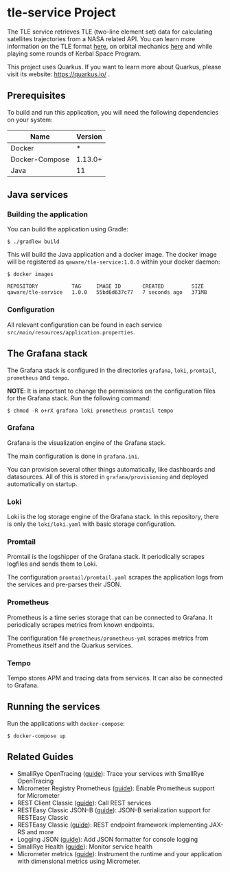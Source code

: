 # tle-service Project

The TLE service retrieves TLE (two-line element set) data for calculating satellites trajectories from a NASA related API.
You can learn more information on the TLE format [here](https://en.wikipedia.org/wiki/Two-line_element_set), on orbital
mechanics [here](https://en.wikipedia.org/wiki/Orbital_mechanics) and while playing some rounds of Kerbal Space Program.

This project uses Quarkus. If you want to learn more about Quarkus, please visit its website: https://quarkus.io/ .

## Prerequisites

To build and run this application, you will need the following dependencies on your system:

| Name           | Version |
|----------------|---------|
| Docker         | *       |
| Docker-Compose | 1.13.0+ |
| Java           | 11      |


## Java services

### Building the application

You can build the application using Gradle:

```shell
$ ./gradlew build
```

This will build the Java application and a docker image. The docker image will be registered as `qaware/tle-service:1.0.0` within your docker daemon:

```shell
$ docker images

REPOSITORY           TAG     IMAGE ID       CREATED         SIZE
qaware/tle-service   1.0.0   55bd6d637c77   7 seconds ago   371MB
```

### Configuration

All relevant configuration can be found in each service `src/main/resources/application.properties`.

## The Grafana stack

The Grafana stack is configured in the directories `grafana`, `loki`, `promtail`, `prometheus` and `tempo`.

**NOTE**: It is important to change the permissions on the configuration files for the Grafana stack. Run the following command:

```shell
$ chmod -R o+rX grafana loki prometheus promtail tempo
```

### Grafana

Grafana is the visualization engine of the Grafana stack.

The main configuration is done in `grafana.ini`.

You can provision several other things automatically, like dashboards and datasources. All of this is stored in `grafana/provisioning` and deployed automatically on startup.

### Loki

Loki is the log storage engine of the Grafana stack. In this repository, there is only the `loki/loki.yaml` with basic storage configuration.

### Promtail

Promtail is the logshipper of the Grafana stack. It periodically scrapes logfiles and sends them to Loki.

The configuration `promtail/promtail.yaml` scrapes the application logs from the services and pre-parses their JSON.

### Prometheus

Prometheus is a time series storage that can be connected to Grafana. It periodically scrapes metrics from known endpoints.

The configuration file `prometheus/prometheus-yml` scrapes metrics from Prometheus itself and the Quarkus services.

### Tempo

Tempo stores APM and tracing data from services. It can also be connected to Grafana.

## Running the services

Run the applications with `docker-compose`:

```shell
$ docker-compose up
```

## Related Guides

- SmallRye OpenTracing ([guide](https://quarkus.io/guides/opentracing)): Trace your services with SmallRye OpenTracing
- Micrometer Registry Prometheus ([guide](https://quarkus.io/guides/micrometer)): Enable Prometheus support for Micrometer
- REST Client Classic ([guide](https://quarkus.io/guides/rest-client)): Call REST services
- RESTEasy Classic JSON-B ([guide](https://quarkus.io/guides/rest-json)): JSON-B serialization support for RESTEasy Classic
- RESTEasy Classic ([guide](https://quarkus.io/guides/resteasy)): REST endpoint framework implementing JAX-RS and more
- Logging JSON ([guide](https://quarkus.io/guides/logging#json-logging)): Add JSON formatter for console logging
- SmallRye Health ([guide](https://quarkus.io/guides/microprofile-health)): Monitor service health
- Micrometer metrics ([guide](https://quarkus.io/guides/micrometer)): Instrument the runtime and your application with dimensional metrics using Micrometer.
